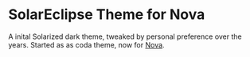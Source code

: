 # SolarEclipse Theme for Nova

A inital Solarized dark theme, tweaked by personal preference over the years. Started as as coda theme, now for [Nova](https://panic.com/nova).
